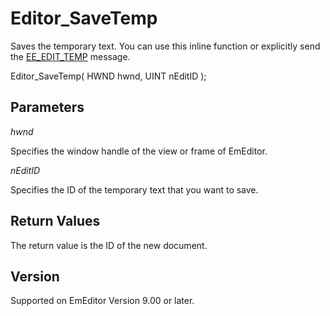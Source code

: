 # Editor\_SaveTemp

Saves the temporary text. You can use this inline function or explicitly send the [EE\_EDIT\_TEMP](../message/ee_edit_temp)
message.

Editor\_SaveTemp( HWND hwnd, UINT nEditID );

## Parameters

_hwnd_

Specifies the window handle of the view or frame of EmEditor.

_nEditID_

Specifies the ID of the temporary text that you want to save.

## Return Values

The return value is the ID of the new document.

## Version

Supported on EmEditor Version 9.00 or later.
